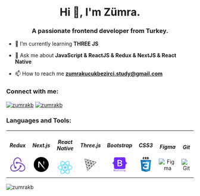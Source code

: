 <h1 align="center">Hi 👋, I'm Zümra.</h1>
<h3 align="center">A passionate frontend developer from Turkey.</h3>

- 🌱 I’m currently learning **THREE JS**

- 💬 Ask me about **JavaScript & ReactJS & Redux & NextJS & React Native**

- 📫 How to reach me **zumrakucukbezirci.study@gmail.com**

<h3 align="left">Connect with me:</h3>
<p align="left">
<a href="https://linkedin.com/in/zumrakb" target="blank"><img align="center" height="30" width="40" src="https://raw.githubusercontent.com/rahuldkjain/github-profile-readme-generator/master/src/images/icons/Social/linked-in-alt.svg" alt="zumrakb" height="30" width="40" /></a>
<a href="https://github.com/zumrakb" target="_blank">
<img align="center" src="https://raw.githubusercontent.com/rahuldkjain/github-profile-readme-generator/master/src/images/icons/Social/github.svg" alt="zumrakb" height="30" width="40" />
</a>
</p>

### Languages and Tools:

<table style="width: 100%;">
  <tr style="width: 100%;">
    <td align="center" width="100">
      <h5>Redux</h5>
      <img src="https://raw.githubusercontent.com/devicons/devicon/master/icons/redux/redux-original.svg" alt="Redux" width="40" height="40"/>
    </td>
    <td align="center" width="100">
      <h5>Next.js</h5>
      <img src="https://raw.githubusercontent.com/devicons/devicon/master/icons/nextjs/nextjs-original.svg" alt="Next.js" width="40" height="40"/>
    </td>
    <td align="center" width="100">
      <h5>React Native</h5>
      <img src="https://raw.githubusercontent.com/devicons/devicon/master/icons/react/react-original.svg" alt="React Native" width="40" height="40"/>
    </td>
    <td align="center" width="100">
      <h5>Three.js</h5>
      <img src="https://raw.githubusercontent.com/devicons/devicon/master/icons/threejs/threejs-original.svg" alt="Three.js" width="40" height="40"/>
    </td>
    <td align="center" width="100">
      <h5>Bootstrap</h5>
      <img src="https://raw.githubusercontent.com/devicons/devicon/master/icons/bootstrap/bootstrap-plain-wordmark.svg" alt="Bootstrap" width="40" height="40"/>
    </td>
    <td align="center" width="100">
      <h5>CSS3</h5>
      <img src="https://raw.githubusercontent.com/devicons/devicon/master/icons/css3/css3-original-wordmark.svg" alt="CSS3" width="40" height="40"/>
    </td>
    <td align="center" width="100">
      <h5>Figma</h5>
      <img src="https://www.vectorlogo.zone/logos/figma/figma-icon.svg" alt="Figma" width="40" height="40"/>
    </td>
    <td align="center" width="100">
      <h5>Git</h5>
      <img src="https://www.vectorlogo.zone/logos/git-scm/git-scm-icon.svg" alt="Git" width="40" height="40"/>
    </td>
  </tr>
</table>




<p><img align="center" src="https://github-readme-stats.vercel.app/api/top-langs?username=zumrakb&show_icons=true&locale=en&layout=compact" alt="zumrakb" /></p>

